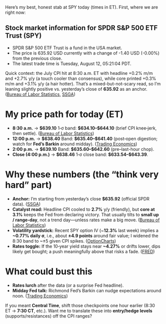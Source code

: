 Here’s my best, honest stab at SPY today (times in ET). First, where we are right now:

## Stock market information for SPDR S\&P 500 ETF Trust (SPY)

* SPDR S\&P 500 ETF Trust is a fund in the USA market.
* The price is 635.92 USD currently with a change of -1.40 USD (-0.00%) from the previous close.
* The latest trade time is Tuesday, August 12, 05:21:04 PDT.

Quick context: the July CPI hit at 8:30 a.m. ET with headline +0.2% m/m and +2.7% y/y (a touch cooler than consensus), while core printed +0.3% m/m and +3.1% y/y (a hair hotter). That’s a mixed-but-not-scary read, so I’m leaning slightly positive vs. yesterday’s close of **635.92** as an anchor. ([Bureau of Labor Statistics][1], [SSGA][2])

# My price path for today (ET)

* **8:30 a.m.** → **\$639.10**
  1‑σ band: **\$634.10–\$644.10** (brief CPI knee‑jerk, then settle). ([Bureau of Labor Statistics][1])
* **12:00 p.m.** → **\$638.40**
  Band: **\$635.40–\$641.40** (post‑open digestion; watch for **Fed’s Barkin** around midday). ([Trading Economics][3])
* **2:00 p.m.** → **\$639.10**
  Band: **\$635.60–\$642.60** (pre–last-hour chop).
* **Close (4:00 p.m.)** → **\$638.46**
  1‑σ close band: **\$633.54–\$643.39**.

# Why these numbers (the “think very hard” part)

* **Anchor:** I’m starting from yesterday’s close **\$635.92** (official SPDR data). ([SSGA][2])
* **Catalyst read:** Headline CPI cooled to **2.7%** y/y (friendly), but **core at 3.1%** keeps the Fed from declaring victory. That usually tilts to **small up / range‑day**, not a trend day—unless rates make a big move. ([Bureau of Labor Statistics][1])
* **Volatility yardstick:** Recent SPY option IV (\~**12.3%** last week) implies a **\~0.77% daily σ**, i.e., about **±4.9 points** around fair value; I widened the 8:30 band to \~±5 given CPI spikes. ([OptionCharts][4])
* **Rates toggle:** If the 10‑year yield stays near **\~4.27%** or drifts lower, dips likely get bought; a push meaningfully above that risks a fade. ([FRED][5])

# What could bust this

* **Rates lurch** after the data (or a surprise Fed headline).
* **Midday Fed talk:** Richmond Fed’s Barkin can nudge expectations around noon. ([Trading Economics][3])

If you meant **Central Time**, shift those checkpoints one hour earlier (8:30 ET → **7:30 CT**, etc.). Want me to translate these into **entry/hedge levels** (supports/resistances) off the CPI ranges?

[1]: https://www.bls.gov/news.release/archives/cpi_08122025.htm " Consumer Price Index News Release - 2025 M07 Results "
[2]: https://www.ssga.com/us/en/intermediary/etfs/spdr-sp-500-etf-trust-spy?utm_source=chatgpt.com "SPY: SPDR® S&P 500® ETF Trust"
[3]: https://tradingeconomics.com/calendar?utm_source=chatgpt.com "Economic Calendar"
[4]: https://optioncharts.io/options/SPY?utm_source=chatgpt.com "SPY: SPDR S&P 500 ETF Trust Option Overview"
[5]: https://fred.stlouisfed.org/series/DGS10?utm_source=chatgpt.com "Market Yield on U.S. Treasury Securities at 10-Year Constant ..."
